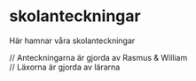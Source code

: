# skolanteckningar
Här hamnar våra skolanteckningar

// Anteckningarna är gjorda av Rasmus & William     
// Läxorna är gjorda av lärarna
